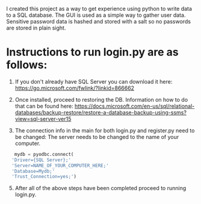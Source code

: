 I created this project as a way to get experience using python to write data to a SQL database. The GUI is used as a simple way to gather user data. Sensitive password data is hashed and stored with a salt so no passwords are stored in plain sight. 





# Instructions to run login.py are as follows:
1. If you don't already have SQL Server you can download it here: https://go.microsoft.com/fwlink/?linkid=866662

2. Once installed, proceed to restoring the DB. Information on how to do that can be found here: https://docs.microsoft.com/en-us/sql/relational-databases/backup-restore/restore-a-database-backup-using-ssms?view=sql-server-ver15

3. The connection info in the main for both login.py and register.py need to be changed:
   The server needs to be changed to the name of your computer.
  ```python
     mydb = pyodbc.connect(
    'Driver={SQL Server};'
    'Server=NAME_OF_YOUR_COMPUTER_HERE;'
    'Database=Mydb;'
    'Trust_Connection=yes;')
  ```
5. After all of the above steps have been completed proceed to running login.py.
